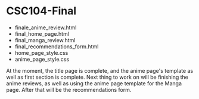 # CSC104-Final

- finale_anime_review.html
- final_home_page.html
- final_manga_review.html
- final_recommendations_form.html
- home_page_style.css
- anime_page_style.css

At the moment, the title page is complete, and the anime page's template as well as first section is complete.
Next thing to work on will be finishing the anime reviews, as well as using the anime page template for the Manga page.
After that will be the recommendations form.
